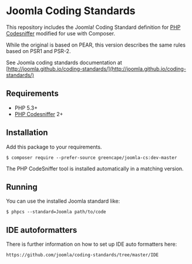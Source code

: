 Joomla Coding Standards
=======================

This repository includes the Joomla! Coding Standard definition for
[PHP Codesniffer](http://pear.php.net/PHP_CodeSniffer) modified for use with Composer.

While the original is based on PEAR, this version describes the same rules based on PSR1 and PSR-2.

See Joomla coding standards documentation at
[http://joomla.github.io/coding-standards/](http://joomla.github.io/coding-standards/)
  
## Requirements

* PHP 5.3+
* [PHP Codesniffer](http://pear.php.net/PHP_CodeSniffer) 2+

## Installation

Add this package to your requirements.

```
$ composer require --prefer-source greencape/joomla-cs:dev-master
```

The PHP CodeSniffer tool is installed automatically in a matching version.

## Running

You can use the installed Joomla standard like:

```
$ phpcs --standard=Joomla path/to/code
```

## IDE autoformatters

There is further information on how to set up IDE auto formatters here: 

    https://github.com/joomla/coding-standards/tree/master/IDE
